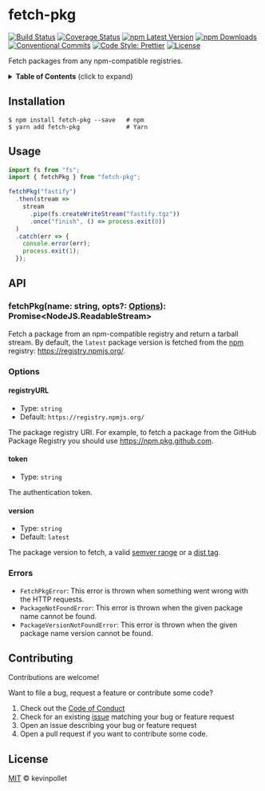 # fetch-pkg <!-- omit in toc -->

[![Build Status](https://github.com/kevinpollet/fetch-pkg/workflows/build/badge.svg)](https://github.com/kevinpollet/fetch-pkg/actions)
[![Coverage Status](https://coveralls.io/repos/github/kevinpollet/fetch-pkg/badge.svg)](https://coveralls.io/github/kevinpollet/fetch-pkg)
[![npm Latest Version](https://img.shields.io/npm/v/fetch-pkg/latest)](https://www.npmjs.com/package/fetch-pkg)
[![npm Downloads](https://img.shields.io/npm/dm/fetch-pkg)](https://www.npmjs.com/package/fetch-pkg)
[![Conventional Commits](https://img.shields.io/badge/Conventional%20Commits-1.0.0-yellow.svg)](https://conventionalcommits.org)
[![Code Style: Prettier](https://img.shields.io/badge/code_style-prettier-ff69b4.svg)](https://github.com/prettier/prettier)
[![License](https://img.shields.io/github/license/kevinpollet/fetch-pkg)](./LICENSE.md)

Fetch packages from any npm-compatible registries.

<details>
  <summary><strong>Table of Contents</strong> (click to expand)</summary>

- [Installation](#installation)
- [Usage](#usage)
- [API](#api)
- [Contributing](#contributing)
- [License](#license)

</details>

## Installation

```shell
$ npm install fetch-pkg --save   # npm
$ yarn add fetch-pkg             # Yarn
```

## Usage

```typescript
import fs from "fs";
import { fetchPkg } from "fetch-pkg";

fetchPkg("fastify")
  .then(stream =>
    stream
      .pipe(fs.createWriteStream("fastify.tgz"))
      .once("finish", () => process.exit(0))
  )
  .catch(err => {
    console.error(err);
    process.exit(1);
  });
```

## API

### fetchPkg(name: string, opts?: [Options](#options)): Promise<NodeJS.ReadableStream> <!-- omit in toc -->

Fetch a package from an npm-compatible registry and return a tarball stream. By default, the `latest` package version is fetched from the [npm](https://www.npmjs.com/) registry: https://registry.npmjs.org/.

### Options <!-- omit in toc -->

#### registryURL <!-- omit in toc -->

- Type: `string`
- Default: `https://registry.npmjs.org/`

The package registry URl. For example, to fetch a package from the GitHub Package Registry you should use https://npm.pkg.github.com.

#### token <!-- omit in toc -->

- Type: `string`

The authentication token.

#### version <!-- omit in toc -->

- Type: `string`
- Default: `latest`

The package version to fetch, a valid [semver range](https://github.com/npm/node-semver#ranges) or a [dist tag](https://docs.npmjs.com/cli/dist-tag).

### Errors <!-- omit in toc -->

- `FetchPkgError`: This error is thrown when something went wrong with the HTTP requests.
- `PackageNotFoundError`: This error is thrown when the given package name cannot be found.
- `PackageVersionNotFoundError`: This error is thrown when the given package name version cannot be found.

## Contributing

Contributions are welcome!

Want to file a bug, request a feature or contribute some code?

1. Check out the [Code of Conduct](./CODE_OF_CONDUCT.md)
2. Check for an existing [issue](https://github.com/kevinpollet/fetch-pkg) matching your bug or feature request
3. Open an issue describing your bug or feature request
4. Open a pull request if you want to contribute some code.

## License

[MIT](./LICENSE.md) © kevinpollet
